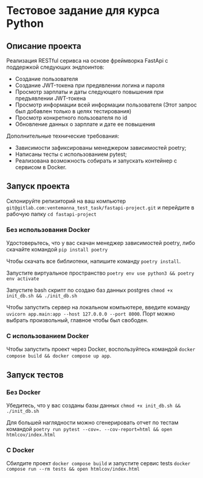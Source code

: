 # Тестовое задание для курса Python 

## Описание проекта

Реализация RESTful серивса на основе фреймворка FastApi с поддержкой следующих эндпоинтов: 
- Создание пользователя
- Создание JWT-токена при предявлении логина и пароля
- Просмотр зарплаты и даты следующего повышения при предъявлении JWT-токена
- Просмотр информации всей информации пользователя (Этот запрос был добавлен только в целях тестирования)
- Просмотр конкретного пользователя по id
- Обновление данных о зарплате и дате ее повышения

Дополнительные технические требования:
- Зависимости зафиксированы менеджером зависимостей poetry;
- Написаны тесты с использованием pytest;
- Реализована возможность собирать и запускать контейнер с сервисом в Docker.

## Запуск проекта

Склонируйте репизиторий на ваш компьютер `git@gitlab.com:ventemanna_test_task/fastapi-project.git` и перейдите в рабочую папку `cd fastapi-project`

### Без использования Docker

Удостоверьтесь, что у вас скачан менеджер зависимостей poetry, либо скачайте командой `pip install poetry`

Чтобы скачать все библиотеки, напишите команду `poetry install`.

Запустите виртуальное пространство `poetry env use python3 && poetry env activate`

Запустите bash скрипт по создаю баз данных postgres `chmod +x init_db.sh && ./init_db.sh`

Чтобы запустить сервер на локальном компьютере, введите команду `uvicorn app.main:app --host 127.0.0.0 --port 8000`.
Порт можно выбрать произвольный, главное чтобы был свободен.

### С использованием Docker 

Чтобы запустить проект через Docker, воспользуйтесь командой `docker compose build && docker compose up app`.

## Запуск тестов

### Без Docker

Убедитесь, что у вас созданы базы данных `chmod +x init_db.sh && ./init_db.sh`

Для большей наглядности можно сгенерировать отчет по тестам командой `poetry run pytest --cov=. --cov-report=html && open htmlcov/index.html`


### С Docker

Сбилдите проект `docker compose build` и запустите сервис tests `docker compose run --rm tests && open htmlcov/index.html`